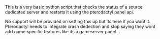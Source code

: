 This is a very basic python script that checks the status of a source dedicated server and restarts it using the pterodactyl panel api.

No support will be provided on setting this up but its here if you want it. Pterodactyl needs to integrate crash dedection and stop saying they wont add game specific features like its a gameserver panel...
